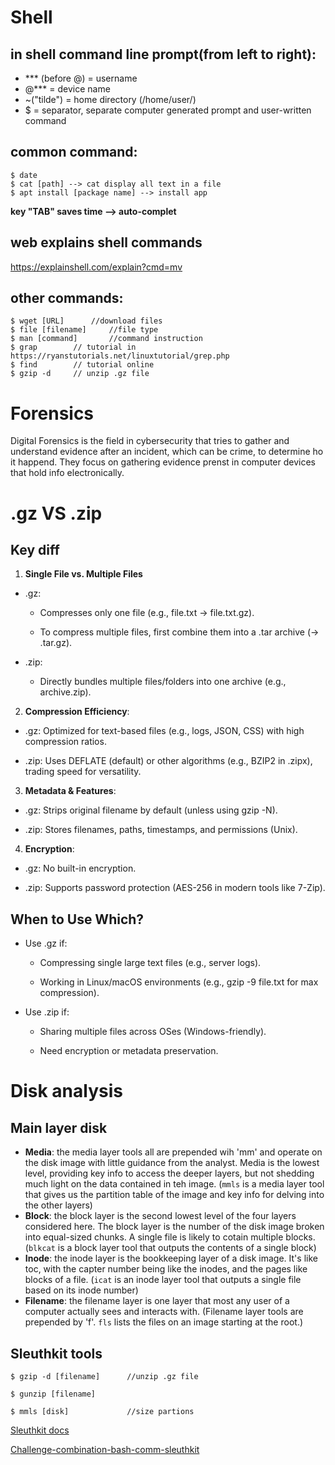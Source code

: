 # Shell
## in shell command line prompt(from left to right):
- *** (before @) = username
- @*** = device name
- ~("tilde") = home directory (/home/user/)
- $ = separator, separate computer generated prompt and user-written command

## common command:
```
$ date
$ cat [path] --> cat display all text in a file
$ apt install [package name] --> install app
```

**key "TAB" saves time --> auto-complet**

## web explains shell commands
https://explainshell.com/explain?cmd=mv

## other commands:
```
$ wget [URL]      //download files
$ file [filename]     //file type 
$ man [command]       //command instruction
$ grap        // tutorial in https://ryanstutorials.net/linuxtutorial/grep.php
$ find        // tutorial online
$ gzip -d     // unzip .gz file
```
# Forensics
Digital Forensics is the field in cybersecurity that tries to gather and understand evidence after an incident, which can be crime, to determine ho it happend. They focus on gathering evidence prenst in computer devices that hold info electronically.

# .gz VS .zip

## Key diff

1. **Single File vs. Multiple Files**
- .gz:

    - Compresses only one file (e.g., file.txt → file.txt.gz).

    - To compress multiple files, first combine them into a .tar archive (→ .tar.gz).

- .zip:

    - Directly bundles multiple files/folders into one archive (e.g., archive.zip).

2. **Compression Efficiency**:
- .gz: Optimized for text-based files (e.g., logs, JSON, CSS) with high compression ratios.

- .zip: Uses DEFLATE (default) or other algorithms (e.g., BZIP2 in .zipx), trading speed for versatility.

3. **Metadata & Features**:
- .gz: Strips original filename by default (unless using gzip -N).

- .zip: Stores filenames, paths, timestamps, and permissions (Unix).

4. **Encryption**:
- .gz: No built-in encryption.

- .zip: Supports password protection (AES-256 in modern tools like 7-Zip).

## When to Use Which?
- Use .gz if:

    - Compressing single large text files (e.g., server logs).

    - Working in Linux/macOS environments (e.g., gzip -9 file.txt for max compression).

- Use .zip if:

    - Sharing multiple files across OSes (Windows-friendly).

    - Need encryption or metadata preservation.

# Disk analysis

## Main layer disk
- **Media**: the media layer tools all are prepended wih 'mm' and operate on the disk image with little guidance from the analyst. Media is the lowest level, providing key info to access the deeper layers, but not shedding much light on the data contained in teh image. (`mmls` is a media layer tool that gives us the partition table of the image and key info for delving into the other layers)
- **Block**: the block layer is the second lowest level of the four layers considered here. The block layer is the number of the disk image broken into equal-sized chunks. A single file is likely to cotain multiple blocks. (`blkcat` is a block layer tool that outputs the contents of a single block)
- **Inode**: the inode layer is the bookkeeping layer of a disk image. It's like toc, with the capter number being like the inodes, and the pages like blocks of a file. (`icat` is an inode layer tool that outputs a single file based on its inode number)
- **Filename**: the filename layer is one layer that most any user of a computer actually sees and interacts with. (Filename layer tools are prepended by 'f'. `fls` lists the files on an image starting at the root.) 
## Sleuthkit tools
```
$ gzip -d [filename]      //unzip .gz file

$ gunzip [filename]

$ mmls [disk]             //size partions
```

[Sleuthkit docs](http://wiki.sleuthkit.org/index.php?title=TSK_Tool_Overview )


[Challenge-combination-bash-comm-sleuthkit](./challenge/DDS2.md)
